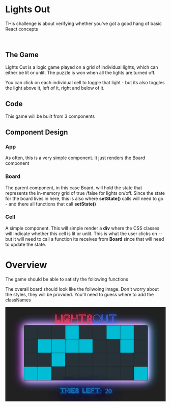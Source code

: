 <h1>Lights Out</h1>
<p>THis challenge is about verifying whether you've got a good hang of basic React concepts</p>
<br/>
<h2>The Game</h2>
<p>Lights Out is a logic game played on a grid of individual lights, which can either be lit or unlit. The puzzle is won when all the lights are turned off.</p>
<p>You can click on each individual cell to toggle that light - but its also toggles the light above it, left of it, right and below of it.</p>

<h2>Code</h2>
<p>This game will be built from 3 components</p>
<h2>Component Design</h2>
<h3>App</h3>
<p>As often, this is a very simple component. It just renders the Board component</p>
<h3>Board</h3>
<p>The parent component, in this case Board, will hold the state that represents the in-memory grid of true
/false for lights on/off. Since the state for the board lives in here, this is also where <strong>setState() </strong>
calls will need to go - and there all functions that call <strong>setState()</strong></p>
<h3>Cell</h3>
<p>A simple component. This will simple render a <strong>div</strong> where the CSS classes will indicate whether this cell is lit or unlit. This is what the user clicks on -- but it will need to call a function its receives from <strong>Board</strong> since that will need to update the state.</p>

<h1>Overview</h1>
<p>The game should be able to satisfy the following functions</p>
<p>The overall board should look like the follwoing image. Don't worry about the styles, they will be provided. You'll need to guess where to add the classNames</p>
<img src="./public/Overview.png"></img>
